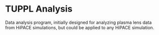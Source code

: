 # TUPPL Analysis
Data analysis program, initially designed for analyzing plasma lens data from HiPACE simulations, but could be applied to any HiPACE simulation.
